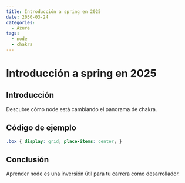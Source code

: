 ```yaml
---
title: Introducción a spring en 2025
date: 2030-03-24
categories:
  - Azure
tags:
  - node
  - chakra
---
```


# Introducción a spring en 2025

## Introducción

Descubre cómo node está cambiando el panorama de chakra.

## Código de ejemplo

```css
.box { display: grid; place-items: center; }
```

## Conclusión

Aprender node es una inversión útil para tu carrera como desarrollador.